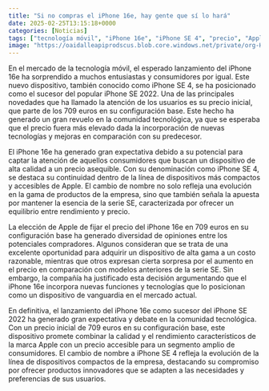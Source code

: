 ```yaml
---
title: "Si no compras el iPhone 16e, hay gente que sí lo hará"
date: 2025-02-25T13:15:18+0000
categories: [Noticias]
tags: ["tecnología móvil", "iPhone 16e", "iPhone SE 4", "precio", "Apple", "dispositivo de alta calidad", "precio asequible."]
image: "https://oaidalleapiprodscus.blob.core.windows.net/private/org-HKmKxpuNw3Y88lm4EBrIPq0n/user-ZwiCXOggLL8ZNNKE2g7rXFmV/img-YoUh4xyVetSZAbI87sRU5EJd.png?st=2025-02-25T12%3A15%3A18Z&se=2025-02-25T14%3A15%3A18Z&sp=r&sv=2024-08-04&sr=b&rscd=inline&rsct=image/png&skoid=d505667d-d6c1-4a0a-bac7-5c84a87759f8&sktid=a48cca56-e6da-484e-a814-9c849652bcb3&skt=2025-02-25T00%3A18%3A19Z&ske=2025-02-26T00%3A18%3A19Z&sks=b&skv=2024-08-04&sig=kTvmQs0cSfpDb9sDVGKWIu6NIF4heNmk7ZB6xw8SKac%3D"
---
```


En el mercado de la tecnología móvil, el esperado lanzamiento del iPhone 16e ha sorprendido a muchos entusiastas y consumidores por igual. Este nuevo dispositivo, también conocido como iPhone SE 4, se ha posicionado como el sucesor del popular iPhone SE 2022. Una de las principales novedades que ha llamado la atención de los usuarios es su precio inicial, que parte de los 709 euros en su configuración base. Este hecho ha generado un gran revuelo en la comunidad tecnológica, ya que se esperaba que el precio fuera más elevado dada la incorporación de nuevas tecnologías y mejoras en comparación con su predecesor.

El iPhone 16e ha generado gran expectativa debido a su potencial para captar la atención de aquellos consumidores que buscan un dispositivo de alta calidad a un precio asequible. Con su denominación como iPhone SE 4, se destaca su continuidad dentro de la línea de dispositivos más compactos y accesibles de Apple. El cambio de nombre no solo refleja una evolución en la gama de productos de la empresa, sino que también señala la apuesta por mantener la esencia de la serie SE, caracterizada por ofrecer un equilibrio entre rendimiento y precio.

La elección de Apple de fijar el precio del iPhone 16e en 709 euros en su configuración base ha generado diversidad de opiniones entre los potenciales compradores. Algunos consideran que se trata de una excelente oportunidad para adquirir un dispositivo de alta gama a un costo razonable, mientras que otros expresan cierta sorpresa por el aumento en el precio en comparación con modelos anteriores de la serie SE. Sin embargo, la compañía ha justificado esta decisión argumentando que el iPhone 16e incorpora nuevas funciones y tecnologías que lo posicionan como un dispositivo de vanguardia en el mercado actual.

En definitiva, el lanzamiento del iPhone 16e como sucesor del iPhone SE 2022 ha generado gran expectativa y debate en la comunidad tecnológica. Con un precio inicial de 709 euros en su configuración base, este dispositivo promete combinar la calidad y el rendimiento característicos de la marca Apple con un precio accesible para un segmento amplio de consumidores. El cambio de nombre a iPhone SE 4 refleja la evolución de la línea de dispositivos compactos de la empresa, destacando su compromiso por ofrecer productos innovadores que se adapten a las necesidades y preferencias de sus usuarios.
    
